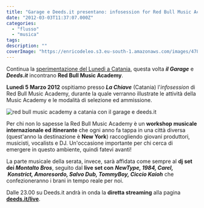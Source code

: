 ```yaml
---
title: "Garage e Deeds.it presentano: infosession for Red Bull Music Academy 2012"
date: "2012-03-03T11:37:07.000Z"
categories:
  - "flusso"
  - "musica"
tags:
description: ""
coverImage: "https://enricodeleo.s3.eu-south-1.amazonaws.com/images/478395_3154764882006_1651720365_2727919_242013595_o1.jpg"
---
```


Continua la [sperimentazione del Lunedì a Catania](http://blog.enricodeleo.com/esperimenti-live-a-catania/), questa volta _**il Garage**_ e _**Deeds.it**_ incontrano **Red Bull Music Academy**.

**Lunedì 5 Marzo 2012** ospitiamo presso _**La Chiave**_ (Catania) l'_infosession_ di Red Bull Music Academy, durante la quale verranno illustrate le attività della Music Academy e le modalità di selezione ed ammissione.

![](https://enricodeleo.s3.eu-south-1.amazonaws.com/uploads/2012/03/478395_3154764882006_1651720365_2727919_242013595_o1.jpg "red bull music academy a catania con il garage e deeds.it")

Per chi non lo sapesse la Red Bull Music Academy è un **workshop musicale internazionale ed itinerante** che ogni anno fa tappa in una città diversa (quest'anno la destinazione è **New York**) raccogliendo giovani produttori, musicisti, vocalists e DJ. Un'occasione importante per chi cerca di emergere in questo ambiente, quindi fatevi avanti!

La parte musicale della serata, invece, sarà affidata come sempre al **dj set dei _Montalto Bros_**, seguito dal **live set con** _**NewType, 1984, Carel,  Konstrict, Amoresordo, Salvo Dub, TommyBoy, Ciccio Kaioh**_ che confezioneranno i brani in tempo reale per noi.

Dalle 23.00 su Deeds.it andrà in onda la **diretta streaming** alla pagina [**deeds.it/live**](http://deeds.it/live).
